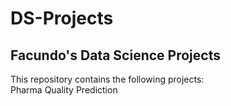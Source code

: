 # DS-Projects
## Facundo's Data Science Projects
This repository contains the following projects: \
Pharma Quality Prediction
